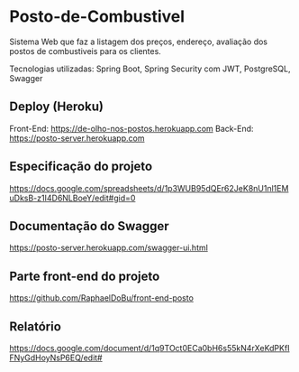 # Posto-de-Combustivel
Sistema Web que faz a listagem dos preços, endereço, avaliação dos postos de combustiveis para os clientes.

Tecnologias utilizadas: Spring Boot, Spring Security com JWT, PostgreSQL, Swagger

## Deploy (Heroku)
Front-End: https://de-olho-nos-postos.herokuapp.com
Back-End: https://posto-server.herokuapp.com

## Especificação do projeto
https://docs.google.com/spreadsheets/d/1p3WUB95dQEr62JeK8nU1nl1EMuDksB-z1I4D6NLBoeY/edit#gid=0

## Documentação do Swagger
https://posto-server.herokuapp.com/swagger-ui.html

## Parte front-end do projeto
https://github.com/RaphaelDoBu/front-end-posto

## Relatório
https://docs.google.com/document/d/1q9TOct0ECa0bH6s55kN4rXeKdPKfIFNyGdHoyNsP6EQ/edit#

